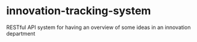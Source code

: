 # innovation-tracking-system
RESTful API system for having an overview of some ideas in an innovation department
